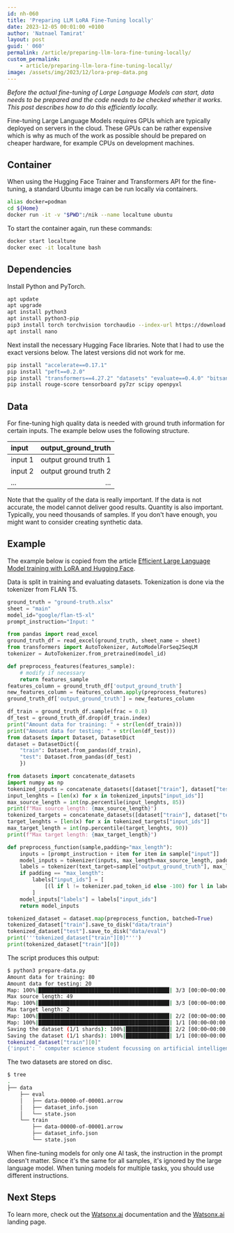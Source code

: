 ```yaml
---
id: nh-060
title: 'Preparing LLM LoRA Fine-Tuning locally'
date: 2023-12-05 00:01:00 +0100
author: 'Natnael Tamirat'
layout: post
guid: ' 060'
permalink: /article/preparing-llm-lora-fine-tuning-locally/
custom_permalink:
    - article/preparing-llm-lora-fine-tuning-locally/
image: /assets/img/2023/12/lora-prep-data.png
---
```


*Before the actual fine-tuning of Large Language Models can start, data needs to be prepared and the code needs to be checked whether it works. This post describes how to do this efficiently locally.*

Fine-tuning Large Language Models requires GPUs which are typically deployed on servers in the cloud. These GPUs can be rather expensive which is why as much of the work as possible should be prepared on cheaper hardware, for example CPUs on development machines.

## Container

When using the Hugging Face Trainer and Transformers API for the fine-tuning, a standard Ubuntu image can be run locally via containers.

```bash
alias docker=podman
cd ${Home}
docker run -it -v "$PWD":/nik --name localtune ubuntu
```

To start the container again, run these commands:

```bash
docker start localtune
docker exec -it localtune bash
```

## Dependencies

Install Python and PyTorch.

```bash
apt update
apt upgrade
apt install python3
apt install python3-pip
pip3 install torch torchvision torchaudio --index-url https://download.pytorch.org/whl/cpu
apt install nano
```

Next install the necessary Hugging Face libraries. Note that I had to use the exact versions below. The latest versions did not work for me.

```bash
pip install "accelerate==0.17.1"
pip install "peft==0.2.0"
pip install "transformers==4.27.2" "datasets" "evaluate==0.4.0" "bitsandbytes==0.41.2.post2" loralib
pip install rouge-score tensorboard py7zr scipy openpyxl
```

## Data

For fine-tuning high quality data is needed with ground truth information for certain inputs. The example below uses the following structure.

| input   | output_ground_truth   | 
|:--------|----------------------:|
| input 1 | output ground truth 1 |
| input 2 | output ground truth 2 |
| ...     | ...                   |

Note that the quality of the data is really important. If the data is not accurate, the model cannot deliver good results. Quantity is also important. Typically, you need thousands of samples. If you don't have enough, you might want to consider creating synthetic data.

## Example

The example below is copied from the article [Efficient Large Language Model training with LoRA and Hugging Face](https://www.philschmid.de/fine-tune-flan-t5-peft).

Data is split in training and evaluating datasets. Tokenization is done via the tokenizer from FLAN T5.

```python
ground_truth = "ground-truth.xlsx"
sheet = "main"
model_id="google/flan-t5-xl"
prompt_instruction="Input: "

from pandas import read_excel
ground_truth_df = read_excel(ground_truth, sheet_name = sheet)
from transformers import AutoTokenizer, AutoModelForSeq2SeqLM
tokenizer = AutoTokenizer.from_pretrained(model_id)

def preprocess_features(features_sample):
    # modify if necessary
    return features_sample
features_column = ground_truth_df['output_ground_truth']
new_features_column = features_column.apply(preprocess_features)
ground_truth_df['output_ground_truth'] = new_features_column

df_train = ground_truth_df.sample(frac = 0.8)
df_test = ground_truth_df.drop(df_train.index)
print("Amount data for training: " + str(len(df_train)))
print("Amount data for testing: " + str(len(df_test)))
from datasets import Dataset, DatasetDict
dataset = DatasetDict({
    "train": Dataset.from_pandas(df_train),
    "test": Dataset.from_pandas(df_test)
    })

from datasets import concatenate_datasets
import numpy as np
tokenized_inputs = concatenate_datasets([dataset["train"], dataset["test"]]).map(lambda x: tokenizer(x["input"], truncation=True), batched=True, remove_columns=["input", "output_ground_truth"])
input_lenghts = [len(x) for x in tokenized_inputs["input_ids"]]
max_source_length = int(np.percentile(input_lenghts, 85))
print(f"Max source length: {max_source_length}")
tokenized_targets = concatenate_datasets([dataset["train"], dataset["test"]]).map(lambda x: tokenizer(x["output_ground_truth"], truncation=True), batched=True, remove_columns=["input", "output_ground_truth"])
target_lenghts = [len(x) for x in tokenized_targets["input_ids"]]
max_target_length = int(np.percentile(target_lenghts, 90))
print(f"Max target length: {max_target_length}")

def preprocess_function(sample,padding="max_length"):
    inputs = [prompt_instruction + item for item in sample["input"]]
    model_inputs = tokenizer(inputs, max_length=max_source_length, padding=padding, truncation=True)
    labels = tokenizer(text_target=sample["output_ground_truth"], max_length=max_target_length, padding=padding, truncation=True)
    if padding == "max_length":
        labels["input_ids"] = [
            [(l if l != tokenizer.pad_token_id else -100) for l in label] for label in labels["input_ids"]
        ]
    model_inputs["labels"] = labels["input_ids"]
    return model_inputs

tokenized_dataset = dataset.map(preprocess_function, batched=True)
tokenized_dataset["train"].save_to_disk("data/train")
tokenized_dataset["test"].save_to_disk("data/eval")
print('''tokenized_dataset["train"][0]"''')
print(tokenized_dataset["train"][0])
```

The script produces this output:

```bash
$ python3 prepare-data.py 
Amount data for training: 80
Amount data for testing: 20
Map: 100%|██████████████████████████████████████████| 3/3 [00:00<00:00, 362.82 examples/s]
Max source length: 49
Map: 100%|██████████████████████████████████████████| 3/3 [00:00<00:00, 968.89 examples/s]
Max target length: 2
Map: 100%|██████████████████████████████████████████| 2/2 [00:00<00:00, 425.90 examples/s]
Map: 100%|██████████████████████████████████████████| 1/1 [00:00<00:00, 287.73 examples/s]
Saving the dataset (1/1 shards): 100%|██████████████| 2/2 [00:00<00:00, 275.15 examples/s]
Saving the dataset (1/1 shards): 100%|██████████████| 1/1 [00:00<00:00, 185.49 examples/s]
tokenized_dataset["train"][0]"
{'input': ' computer science student focussing on artificial intelligence.', 'output_ground_truth': 'IBM', '__index_level_0__': 2, 'input_ids': [86, 2562, 10, 5039, 45, 2504, 8142, 7, 216, 23, 26, 40, 1647, 6, 46, 2344, 771, 992, 7, 53, 30, 7353, 6123, 6, 606, 11, 16830, 5, 2504, 8142, 7, 930, 44, 11045, 11, 4776, 112, 7833, 6, 5713, 6, 2384, 23799, 11, 374, 208, 667, 102, 1], 'attention_mask': [1, 1, 1, 1, 1, 1, 1, 1, 1, 1, 1, 1, 1, 1, 1, 1, 1, 1, 1, 1, 1, 1, 1, 1, 1, 1, 1, 1, 1, 1, 1, 1, 1, 1, 1, 1, 1, 1, 1, 1, 1, 1, 1, 1, 1, 1, 1, 1, 1], 'labels': [11045, 1]}
```

The two datasets are stored on disc.

```bash
$ tree
.
├── data
    ├── eval
    │   ├── data-00000-of-00001.arrow
    │   ├── dataset_info.json
    │   └── state.json
    └── train
        ├── data-00000-of-00001.arrow
        ├── dataset_info.json
        └── state.json
```

When fine-tuning models for only one AI task, the instruction in the prompt doesn't matter. Since it's the same for all samples, it's ignored by the large language model. When tuning models for multiple tasks, you should use different instructions.

## Next Steps

To learn more, check out the [Watsonx.ai](https://eu-de.dataplatform.cloud.ibm.com/docs/content/wsj/analyze-data/fm-overview.html?context=wx&audience=wdp) documentation and the [Watsonx.ai](https://www.ibm.com/products/watsonx-ai) landing page.